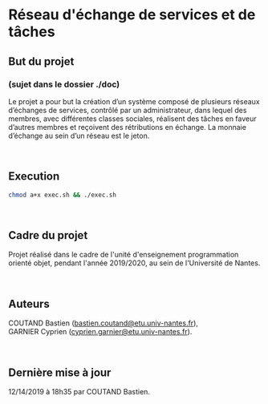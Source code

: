 # Réseau d'échange de services et de tâches

## But du projet 

### (sujet dans le dossier ./doc)

Le projet a pour but la création d’un système composé de plusieurs réseaux d’échanges de services, contrôlé par un administrateur, dans lequel des membres, avec différentes classes sociales, réalisent des tâches en faveur d’autres membres et reçoivent des rétributions en échange. La monnaie d’échange au sein d’un réseau est le jeton.

<br/>

## Execution

```bash
chmod a+x exec.sh && ./exec.sh 
```


<br/>

## Cadre du projet 

Projet réalisé dans le cadre de l'unité d'enseignement programmation orienté objet, pendant l'année 2019/2020, au sein de l'Université de Nantes.
 
<br/>

## Auteurs

COUTAND Bastien (bastien.coutand@etu.univ-nantes.fr), <br>
GARNIER Cyprien (cyprien.garnier@etu.univ-nantes.fr).

<br/>

## Dernière mise à jour
 
12/14/2019 à 18h35 par COUTAND Bastien.
 
